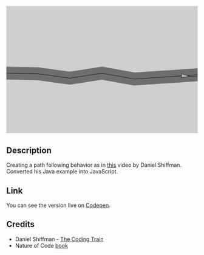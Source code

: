 
![Path folloring](./example.gif)

## Description
Creating a path following behavior as in [this](https://www.youtube.com/watch?v=2qGsBClh3hE) video by Daniel Shiffman. Converted his Java example into JavaScript.

## Link
You can see the version live on [Codepen](https://codepen.io/FlorinPop17/full/LdZjRb).

## Credits
- Daniel Shiffman - [The Coding Train](https://www.youtube.com/channel/UCvjgXvBlbQiydffZU7m1_aw)
- Nature of Code [book](http://natureofcode.com/book/)